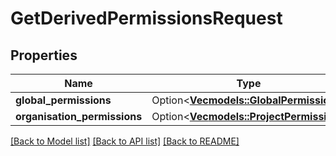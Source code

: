 # GetDerivedPermissionsRequest

## Properties

Name | Type | Description | Notes
------------ | ------------- | ------------- | -------------
**global_permissions** | Option<[**Vec<models::GlobalPermission>**](GlobalPermission.md)> |  | [optional]
**organisation_permissions** | Option<[**Vec<models::ProjectPermission>**](ProjectPermission.md)> |  | [optional]

[[Back to Model list]](../README.md#documentation-for-models) [[Back to API list]](../README.md#documentation-for-api-endpoints) [[Back to README]](../README.md)



